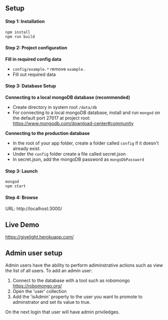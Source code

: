 ## Setup

#### Step 1: Installation
```
npm install
npm run build
```
#### Step 2: Project configuration
**Fill in required config data**
 - `config/example.*` remove `example.`
 - Fill out required data

#### Step 3: Database Setup
**Connecting to a local mongoDB database (recommended)**
 - Create directory in system root `/data/db`
 - For connecting to a local mongoDB database, install and run `mongod` on the default port 27017 at project root: https://www.mongodb.com/download-center#community

**Connecting to the production database**
 - In the root of your app folder, create a folder called `config` if it doesn't already exist.
 - Under the `config` folder create a file called secret.json
 - In secret.json, add the mongoDB password as `mongoDbPassword`

#### Step 3: Launch
```
mongod
npm start
```

#### Step 4: Browse
URL: http://localhost:3000/

## Live Demo
https://givelight.herokuapp.com/

## Admin user setup
Admin users have the ability to perform adiminstrative actions such as view the list of all users.
To add an admin user:
1. Connect to the database with a tool such as robomongo https://robomongo.org/
2. Open the 'user' collection
3. Add the 'isAdmin' property to the user you want to promote to adminstrator and set its value to true.

On the next login that user will have admin priviledges.
